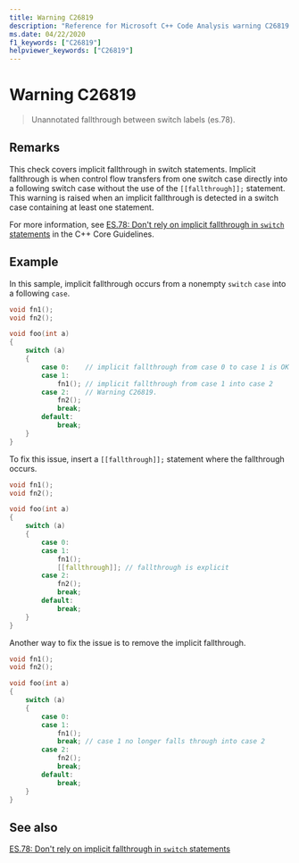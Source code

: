 ```yaml
---
title: Warning C26819
description: "Reference for Microsoft C++ Code Analysis warning C26819 in Visual Studio."
ms.date: 04/22/2020
f1_keywords: ["C26819"]
helpviewer_keywords: ["C26819"]
---
```

# Warning C26819

> Unannotated fallthrough between switch labels (es.78).

## Remarks

This check covers implicit fallthrough in switch statements. Implicit fallthrough is when control flow transfers from one switch case directly into a following switch case without the use of the `[[fallthrough]];` statement. This warning is raised when an implicit fallthrough is detected in a switch case containing at least one statement.

For more information, see [ES.78: Don't rely on implicit fallthrough in `switch` statements](https://isocpp.github.io/CppCoreGuidelines/CppCoreGuidelines#Res-break) in the C++ Core Guidelines.

## Example

In this sample, implicit fallthrough occurs from a nonempty `switch` `case` into a following `case`.

```cpp
void fn1();
void fn2();

void foo(int a)
{
    switch (a)
    {
        case 0:    // implicit fallthrough from case 0 to case 1 is OK because case 0 is empty
        case 1:
            fn1(); // implicit fallthrough from case 1 into case 2
        case 2:    // Warning C26819.
            fn2();
            break;
        default:
            break;
    }
}
```

To fix this issue, insert a `[[fallthrough]];` statement where the fallthrough occurs.

```cpp
void fn1();
void fn2();

void foo(int a)
{
    switch (a)
    {
        case 0:
        case 1:
            fn1();
            [[fallthrough]]; // fallthrough is explicit
        case 2:
            fn2();
            break;
        default:
            break;
    }
}
```

Another way to fix the issue is to remove the implicit fallthrough.

```cpp
void fn1();
void fn2();

void foo(int a)
{
    switch (a)
    {
        case 0:
        case 1:
            fn1();
            break; // case 1 no longer falls through into case 2
        case 2:
            fn2();
            break;
        default:
            break;
    }
}
```

## See also

[ES.78: Don't rely on implicit fallthrough in `switch` statements](https://isocpp.github.io/CppCoreGuidelines/CppCoreGuidelines#Res-break)
